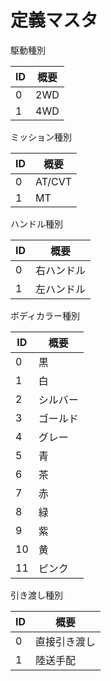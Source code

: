 # 定義マスタ

駆動種別

ID | 概要 
---------|----------
0 | 2WD 
1 | 4WD

ミッション種別

ID | 概要 
---------|----------
0 | AT/CVT 
1 | MT


ハンドル種別	

ID | 概要 
---------|----------
0 | 右ハンドル 
1 | 左ハンドル

ボディカラー種別	

ID | 概要 
---------|----------
0 | 黒 
1 | 白
2 | シルバー
3 | ゴールド
4 | グレー
5 | 青
6 | 茶
7 | 赤
8 | 緑
9 | 紫
10 | 黄
11 | ピンク

引き渡し種別	

ID | 概要 
---------|----------
0 | 直接引き渡し
1 | 陸送手配


